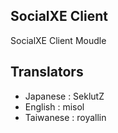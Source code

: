 ## SocialXE Client

SocialXE Client Moudle

## Translators
* Japanese : SeklutZ
* English : misol
* Taiwanese : royallin